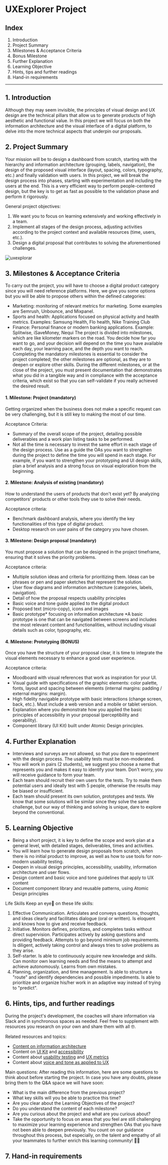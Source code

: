 # UXExplorer Project

## Index
1. Introduction
2. Project Summary
3. Milestones & Acceptance Criteria
4. Bonus Milestone
5. Further Explanation
6. Learning Objective
7. Hints, tips and further readings
8. Hand-in requirements

----------

## 1. Introduction
Although they may seem invisible, the principles of visual design and UX design are the technical pillars that allow us to generate products of high aesthetic and functional value. In this project we will focus on both the information architecture and the visual interface of a digital platform, to delve into the more technical aspects that underpin our proposals.

## 2. Project Summary
Your mission will be to design a dashboard from scratch, starting with the hierarchy and information architecture (grouping, labels, navigation), the design of the proposed visual interface (layout, spacing, colors, typography, etc.) and finally validation with users.
In this project, we will break the design process into phases, starting with experimentation and including the users at the end. This is a very efficient way to perform people-centered design, but the key is to get as fast as possible to the validation phase and perform it rigorously.


General project objectives:
1. We want you to focus on learning extensively and working effectively in a team.
2. Implement all stages of the design process, adjusting activities according to the project context and available resources (time, users, etc.).
3. Design a digital proposal that contributes to solving the aforementioned challenges.

![uxexplorar](https://github.com/ReDI-School/ux_ui_bootcamp/assets/51905839/a1b913c2-654b-4d2b-a818-0828fe3af222)


## 3. Milestones & Acceptance Criteria
To carry out the project, you will have to choose a digital product category since you will need reference platforms. Here, we give you some options but you will be able to propose others within the defined categories:
- Marketing: monitoring of relevant metrics for marketing. Some examples are Semrush, Unbounce, and Mixpanel.
- Sports and health: Applications focused on physical activity and health metrics. Examples: Samsung Health, Flo health, Nike Training Club
- Finance: Personal finance or modern banking applications. Example: Splitwise, iSaveMoney, Nequi
The project is divided into milestones, which are like kilometer markers on the road. You decide how far you want to go, and your decision will depend on the time you have available each day, your learning pace, and the depth you want to reach.
Completing the mandatory milestones is essential to consider the project completed; the other milestones are optional, as they are to deepen or explore other skills.
During the different milestones, or at the close of the project, you must present documentation that demonstrates what you did in a tangible way and in compliance with the acceptance criteria, which exist so that you can self-validate if you really achieved the desired result.

#### 1. Milestone: Project (mandatory)
Getting organized when the business does not make a specific request can be very challenging, but it is still key to making the most of our time.

Acceptance Criteria:
- Summary of the overall scope of the project, detailing possible deliverables and a work plan listing tasks to be performed.
- Not all the time is necessary to invest the same effort in each stage of the design process. Use as a guide the OAs you want to strengthen during the project to define the time you will spend in each stage. For example, if you want to strengthen your prototyping and UI design skills, plan a brief analysis and a strong focus on visual exploration from the beginning.

#### 2. Milestone: Analysis of existing (mandatory)
How to understand the users of products that don't exist yet? By analyzing competitors' products or other tools they use to solve their needs.

Acceptance criteria:
- Benchmark dashboard analysis, where you identify the key functionalities of this type of digital product.
- Desktop research on user pains of the category you have chosen.
  
#### 3. Milestone: Design proposal (mandatory)
You must propose a solution that can be designed in the project timeframe, ensuring that it solves the priority problems.

Acceptance criteria:
- Multiple solution ideas and criteria for prioritizing them. Ideas can be phrases or pen and paper sketches that represent the solution.
- User flow diagrams and information architecture (categories, labels, navigation).
- Detail of how the proposal respects usability principles
- Basic voice and tone guide applied to the digital product
- Proposed text (micro-copy), icons and images
- Basic prototype* focusing on information architecture
*A basic prototype is one that can be navigated between screens and includes the most relevant content and functionalities, without including visual details such as color, typography, etc.
  
#### 4. Milestone: Prototyping (BONUS)
Once you have the structure of your proposal clear, it is time to integrate the visual elements necessary to enhance a good user experience.

Acceptance criteria:
- Moodboard with visual references that work as inspiration for your UI.
- Visual guide with specifications of the graphic elements: color palette, fonts, layout and spacing between elements (internal margins: padding / external margins: margin).
- High fidelity navigable prototype with basic interactions (change screen, back, etc.). Must include a web version and a mobile or tablet version.
- Explanation where you demonstrate how you applied the basic principles of accessibility in your proposal (perceptibility and operability).
- Component library (UI Kit) built under Atomic Design principles.
  
## 4. Further Explanation
- Interviews and surveys are not allowed, so that you dare to experiment with the design process. The usability tests must be non-moderated.
- You will work in pairs (2 students), we suggest you choose a name that represents you and makes it easy to identify your team. Don't worry, you will receive guidance to form your team.
- Each team should recruit their own users for the tests. Try to make them potential users and ideally test with 5 people, otherwise the results may be biased or insufficient.
- Each team should present its own solution, prototypes and tests. We know that some solutions will be similar since they solve the same challenge, but our way of thinking and solving is unique, dare to explore beyond the conventional.

## 5. Learning Objective
- Being a short project, it is key to define the scope and work plan at a general level, with detailed stages, deliverables, times and activities.
- You will learn how to generate design proposals from scratch, when there is no initial product to improve, as well as how to use tools for non-modern usability testing.
- Deepen in visual design principles, accessibility, usability, information architecture and user flows.
- Design content and basic voice and tone guidelines that apply to UX content
- Document component library and reusable patterns, using Atomic Design principles 

Life Skills
Keep an eye👀 on these life skills:
1. Effective Communication. Articulates and conveys questions, thoughts, and ideas clearly and facilitates dialogue (oral or written). Is eloquent and knows how to give and receive feedback.
2. Initiative. Monitors defines, prioritizes, and completes tasks without direct supervision. Participates actively by asking questions and providing feedback. Attempts to go beyond minimum job requirements. Is diligent, actively taking control and always tries to solve problems as they arise.
3. Self-starter. Is able to continuously acquire new knowledge and skills. Can monitor own learning needs and find the means to attempt and achieve autonomously. Learns from own mistakes.
4. Planning, organization, and time management. Is able to structure a "route" and identify dependencies and possible impediments. Is able to prioritize and organize his/her work in an adaptive way instead of trying to "predict".

## 6. Hints, tips, and further readings
During the project's development, the coaches will share information via Slack and in synchronous spaces as needed. Feel free to supplement with resources you research on your own and share them with all 🤓.

Related resources and topics:
- [Content on information architecture](https://coda.io/d/Bootcamp-UX-Contenido_dqkqk2rV9Z2/Arquitectura-de-la-informacion_suNmQ#_luq24)
- Content on [UI Kit](https://coda.io/d/Bootcamp-UX-Contenido_dqkqk2rV9Z2/UI-kit-y-sistema-de-diseno_suIXG#_luzb-) and [accessibility](https://coda.io/d/Bootcamp-UX-Contenido_dqkqk2rV9Z2/Accesibilidad_suKsx#_luenB)
- Content about [usability testing](https://coda.io/d/Bootcamp-UX-Contenido_dqkqk2rV9Z2/Testeos-con-usuarios_suLAI#_lu1kF) and [UX metrics](https://coda.io/d/Bootcamp-UX-Contenido_dqkqk2rV9Z2/Metricas-de-UX_suhXY#_lu8O8)
- Content about [voice and tone as applied to UX](https://coda.io/d/Bootcamp-UX-Contenido_dqkqk2rV9Z2/Ux-Writing-Ux-Content_sucf6#_lunFr)

Main questions:
After reading this information, here are some questions to think about before starting the project. In case you have any doubts, please bring them to the Q&A space we will have soon:
- What is the main difference from the previous project?
- What key skills will you be able to practice this time?
- Are you clear about the Learning Objectives of the project?
- Do you understand the content of each milestone?
- Are you curious about the project and what are you curious about?
- Take the opportunity to focus on areas that you feel are still challenging to maximize your learning experience and strengthen OAs that you have not been able to deepen previously. You count on our guidance throughout this process, but especially, on the talent and empathy of all your teammates to further enrich this learning community! 🙌💛

## 7. Hand-in requirements
